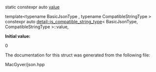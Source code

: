 <div id="structdetail_1_1is__compatible__string__type">

</div>

<span id="structdetail_1_1is__compatible__string__type"
label="structdetail_1_1is__compatible__string__type"></span>

<div class="DoxyCompactItemize">

static constexpr auto
[value](#structdetail_1_1is__compatible__string__type_acd92e63b37627b1ccf1d248607ec13c8)

</div>

<span id="structdetail_1_1is__compatible__string__type_acd92e63b37627b1ccf1d248607ec13c8"
label="structdetail_1_1is__compatible__string__type_acd92e63b37627b1ccf1d248607ec13c8"></span>
template$<$typename BasicJsonType , typename CompatibleStringType $>$  
constexpr auto
[detail::is_compatible_string_type](#structdetail_1_1is__compatible__string__type)$<$
BasicJsonType, CompatibleStringType $>$::value,

**Initial value:**

<div class="DoxyCode">

0

</div>

The documentation for this struct was generated from the following file:

<div class="DoxyCompactItemize">

MacGyver/json.hpp

</div>
